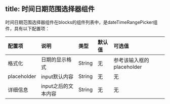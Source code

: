 title: 时间日期范围选择器组件
---
时间日期范围选择器组件在blocks的组件列表中，是dateTimeRangePicker组件，具有以下配置项：

|配置项|说明|类型|默认值|可选值|
|:--|:--|:--|:--|:--|
|格式化|日期的显示格式|String|无|参考该输入框的placeholder|
|placeholder|input默认内容|String|无|无|
|详细信息|input之后的文本内容|String|无|无|
